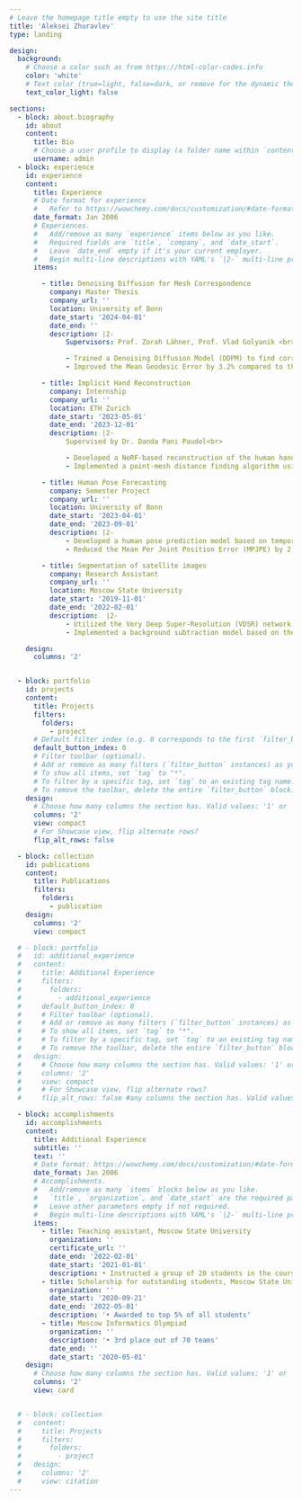 ```yaml
---
# Leave the homepage title empty to use the site title
title: 'Aleksei Zhuravlev'
type: landing

design:
  background:
    # Choose a color such as from https://html-color-codes.info
    color: 'white'
    # Text color (true=light, false=dark, or remove for the dynamic theme color).
    text_color_light: false

sections:
  - block: about.biography
    id: about
    content:
      title: Bio
      # Choose a user profile to display (a folder name within `content/authors/`)
      username: admin
  - block: experience
    id: experience
    content:
      title: Experience
      # Date format for experience
      #   Refer to https://wowchemy.com/docs/customization/#date-format
      date_format: Jan 2006
      # Experiences.
      #   Add/remove as many `experience` items below as you like.
      #   Required fields are `title`, `company`, and `date_start`.
      #   Leave `date_end` empty if it's your current employer.
      #   Begin multi-line descriptions with YAML's `|2-` multi-line prefix.
      items:

        - title: Denoising Diffusion for Mesh Correspondence
          company: Master Thesis
          company_url: ''
          location: University of Bonn
          date_start: '2024-04-01'
          date_end: ''
          description: |2-
              Supervisors: Prof. Zorah Lähner, Prof. Vlad Golyanik <br>

              - Trained a Denoising Diffusion Model (DDPM) to find correspondence between 100 scans of humans from the FAUST dataset <br>
              - Improved the Mean Geodesic Error by 3.2% compared to the baseline mesh convolutional model <br>

        - title: Implicit Hand Reconstruction
          company: Internship
          company_url: ''
          location: ETH Zurich
          date_start: '2023-05-01'
          date_end: '2023-12-01'
          description: |2-
              Supervised by Dr. Danda Pani Paudel<br>

              - Developed a NeRF-based reconstruction of the human hand from 60 images, using the Interhand3.6m dataset <br>
              -	Implemented a point-mesh distance finding algorithm using Octrees; reduced the calculation time from 5s to 0.3s compared to the baseline <br>

        - title: Human Pose Forecasting
          company: Semester Project
          company_url: ''
          location: University of Bonn
          date_start: '2023-04-01'
          date_end: '2023-09-01'
          description: |2-
              - Developed a human pose prediction model based on temporal convolution, trained on the Human2.6m dataset <br>
              -	Reduced the Mean Per Joint Position Error (MPJPE) by 2.9% over the baseline transformer model <br>

        - title: Segmentation of satellite images 
          company: Research Assistant
          company_url: ''
          location: Moscow State University
          date_start: '2019-11-01'
          date_end: '2022-02-01'
          description:  |2-
              - Utilized the Very Deep Super-Resolution (VDSR) network to upscale the low-resolution satellite images of neutron stars <br>
              - Implemented a background subtraction model based on the R-CNN network; achieved a 3x speedup compared to the GrabCut algorithm <br>

    design:
      columns: '2'


  - block: portfolio
    id: projects
    content:
      title: Projects
      filters:
        folders:
          - project
      # Default filter index (e.g. 0 corresponds to the first `filter_button` instance below).
      default_button_index: 0
      # Filter toolbar (optional).
      # Add or remove as many filters (`filter_button` instances) as you like.
      # To show all items, set `tag` to "*".
      # To filter by a specific tag, set `tag` to an existing tag name.
      # To remove the toolbar, delete the entire `filter_button` block.
    design:
      # Choose how many columns the section has. Valid values: '1' or '2'.
      columns: '2'
      view: compact
      # For Showcase view, flip alternate rows?
      flip_alt_rows: false

  - block: collection
    id: publications
    content:
      title: Publications
      filters:
        folders:
          - publication
    design:
      columns: '2'
      view: compact

  # - block: portfolio
  #   id: additional_experience
  #   content:
  #     title: Additional Experience
  #     filters:
  #       folders:
  #         - additional_experience
  #     default_button_index: 0
  #     # Filter toolbar (optional).
  #     # Add or remove as many filters (`filter_button` instances) as you like.
  #     # To show all items, set `tag` to "*".
  #     # To filter by a specific tag, set `tag` to an existing tag name.
  #     # To remove the toolbar, delete the entire `filter_button` block.
  #   design:
  #     # Choose how many columns the section has. Valid values: '1' or '2'.
  #     columns: '2'
  #     view: compact
  #     # For Showcase view, flip alternate rows?
  #     flip_alt_rows: false #any columns the section has. Valid values: '1' or '2'

  - block: accomplishments
    id: accomplishments
    content:
      title: Additional Experience
      subtitle: ''
      text: ''
      # Date format: https://wowchemy.com/docs/customization/#date-format
      date_format: Jan 2006
      # Accomplishments.
      #   Add/remove as many `items` blocks below as you like.
      #   `title`, `organization`, and `date_start` are the required parameters.
      #   Leave other parameters empty if not required.
      #   Begin multi-line descriptions with YAML's `|2-` multi-line prefix.
      items:
        - title: Teaching assistant, Moscow State University 
          organization: ''
          certificate_url: ''
          date_end: '2022-02-01'
          date_start: '2021-01-01'
          description: • Instructed a group of 20 students in the course “Algorithms and Complexity”
        - title: Scholarship for outstanding students, Moscow State University
          organization: ''
          date_start: '2020-09-21'
          date_end: '2022-05-01'
          description: '• Awarded to top 5% of all students'
        - title: Moscow Informatics Olympiad
          organization: ''
          description: '• 3rd place out of 70 teams'
          date_end: ''
          date_start: '2020-05-01'
    design:
      # Choose how many columns the section has. Valid values: '1' or '2'.
      columns: '2'
      view: card


  # - block: collection
  #   content:
  #     title: Projects
  #     filters:
  #       folders:
  #         - project
  #   design:
  #     columns: '2'
  #     view: citation
---
```

